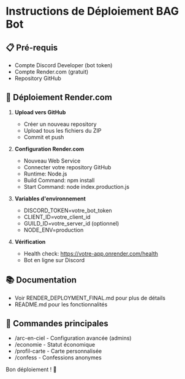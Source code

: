 # Instructions de Déploiement BAG Bot

## 📋 Pré-requis
- Compte Discord Developer (bot token)
- Compte Render.com (gratuit)
- Repository GitHub

## 🚀 Déploiement Render.com

1. **Upload vers GitHub**
   - Créer un nouveau repository
   - Upload tous les fichiers du ZIP
   - Commit et push

2. **Configuration Render.com**
   - Nouveau Web Service
   - Connecter votre repository GitHub
   - Runtime: Node.js
   - Build Command: npm install
   - Start Command: node index.production.js

3. **Variables d'environnement**
   - DISCORD_TOKEN=votre_bot_token
   - CLIENT_ID=votre_client_id
   - GUILD_ID=votre_server_id (optionnel)
   - NODE_ENV=production

4. **Vérification**
   - Health check: https://votre-app.onrender.com/health
   - Bot en ligne sur Discord

## 📚 Documentation
- Voir RENDER_DEPLOYMENT_FINAL.md pour plus de détails
- README.md pour les fonctionnalités

## 🔧 Commandes principales
- /arc-en-ciel - Configuration avancée (admins)
- /economie - Statut économique
- /profil-carte - Carte personnalisée
- /confess - Confessions anonymes

Bon déploiement ! 🎉
